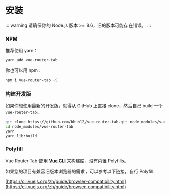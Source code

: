 # 安装

::: warning
请确保你的 Node.js 版本 >= 8.6，旧的版本可能存在错误。
:::

### NPM

推荐使用 yarn：

```bash
yarn add vue-router-tab
```

你也可以用 npm：

```bash
npm i vue-router-tab -S
```

### 构建开发版

如果你想使用最新的开发版，就得从 GitHub 上直接 clone，然后自己 build 一个 `vue-router-tab`。

```bash
git clone https://github.com/bhuh12/vue-router-tab.git node_modules/vue-router-tab
cd node_modules/vue-router-tab
yarn
yarn lib:build
```

<!--
### 直接下载 / CDN

[https://unpkg.com/vue-router-tab/dist/lib/vue-router-tab.umd.min.js](https://unpkg.com/vue-router-tab/dist/lib/vue-router-tab.umd.min.js)

[https://unpkg.com/vue-router-tab/dist/lib/vue-router-tab.css](https://unpkg.com/vue-router-tab/dist/lib/vue-router-tab.css)

[Unpkg.com](https://unpkg.com) 提供了基于 NPM 的 CDN 链接。上面的链接会一直指向在 NPM 发布的最新版本。你也可以像  `https://unpkg.com/vue-router-tab@0.1.8/dist/lib/vue-router-tab.umd.min.js` 这样指定 版本号 或者 Tag。

在 Vue 后面加载 `vue-router-tab`，它会自动安装的：

``` html
<style src="/path/to/vue-router-tab.css"></style>

<script src="/path/to/vue.js"></script>
<script src="/path/to/vue-router.js"></script>
<script src="/path/to/vue-router-tab.js"></script>
```
-->

### Polyfill

Vue Router Tab 使用 [**Vue CLI**](https://cli.vuejs.org) 来构建库，没有内置 Polyfills。

如果您的项目有兼容旧版本浏览器的需求，可以参考以下链接，自行 Polyfill:

[https://cli.vuejs.org/zh/guide/browser-compatibility.html](https://cli.vuejs.org/zh/guide/browser-compatibility.html)
